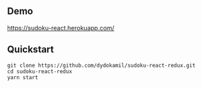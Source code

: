 ## Demo
https://sudoku-react.herokuapp.com/

## Quickstart

    git clone https://github.com/dydokamil/sudoku-react-redux.git
    cd sudoku-react-redux
    yarn start
